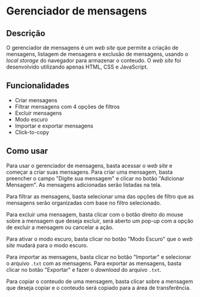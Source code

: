 # Gerenciador de mensagens

## Descrição

  O gerenciador de mensagens é um _web site_ que permite a criação de mensagens, listagem de mensagens e exclusão de mensagens, usando o _local storage_ do navegador para armazenar o conteudo. O _web site_ foi desenvolvido utilizando apenas HTML, CSS e JavaScript.

## Funcionalidades

  - Criar mensagens
  - Filtrar mensagens com 4 opções de filtros
  - Excluir mensagens
  - Modo escuro
  - Importar e exportar mensagens
  - Click-to-copy

## Como usar

  Para usar o gerenciador de mensagens, basta acessar o _web site_ e começar a criar suas mensagens. Para criar uma mensagem, basta preencher o campo "Digite sua mensagem" e clicar no botão "Adicionar Mensagem". As mensagens adicionadas serão listadas na tela.
  
  Para filtrar as mensagens, basta selecionar uma das opções de filtro que as mensagens serão organizadas com base no filtro selecionado. 
  
  Para excluir uma mensagem, basta clicar com o botão direito do mouse sobre a mensagem que deseja excluir, será aberto um pop-up com a opção de excluir a mensagem ou cancelar a ação.

  Para ativar o modo escuro, basta clicar no botão "Modo Escuro" que o _web site_ mudará para o modo escuro.

  Para importar as mensagens, basta clicar no botão "Importar" e selecionar o arquivo `.txt` com as mensagens. Para exportar as mensagens, basta clicar no botão "Exportar" e fazer o _download_ do arquivo `.txt`.

  Para copiar o conteudo de uma mensagem, basta clicar sobre a mensagem que deseja copiar e o conteudo será copiado para a área de transferência.